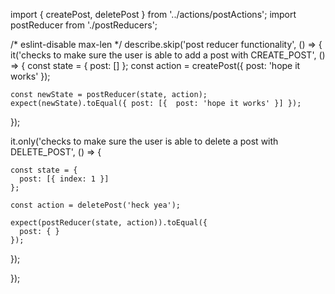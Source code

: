 import { createPost, deletePost } from '../actions/postActions';
import postReducer from './postReducers';

/* eslint-disable max-len */
describe.skip('post reducer functionality', () => {
  it('checks to make sure the user is able to add a post with CREATE_POST', () => {
    const state = {
      post: []
    };
    const action = createPost({
      post: 'hope it works'
    });

    const newState = postReducer(state, action);
    expect(newState).toEqual({ post: [{  post: 'hope it works' }] });
  });

  it.only('checks to make sure the user is able to delete a post with DELETE_POST', () => {

    const state = {
      post: [{ index: 1 }]
    };

    const action = deletePost('heck yea');

    expect(postReducer(state, action)).toEqual({
      post: { }
    });

  });



});
